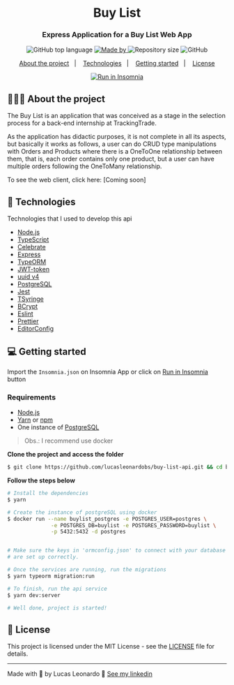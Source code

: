 <h1 align="center">
  Buy List
</h1>

<h3 align="center">
  Express Application for a Buy List Web App
</h3>


<p align="center">
  <img alt="GitHub top language" src="https://img.shields.io/github/languages/top/lucasleonardobs/buy-list">

  <a href="https://www.linkedin.com/in/lucasleonardobs/">
    <img alt="Made by" src="https://img.shields.io/badge/made%20by-Lucas%20Leonardo-gree">
  </a>

  <img alt="Repository size" src="https://img.shields.io/github/repo-size/lucasleonardobs/buy-list">

  <img alt="GitHub" src="https://img.shields.io/github/license/lucasleonardobs/buy-list">
</p>

<p align="center">
  <a href="#-about-the-project">About the project</a>&nbsp;&nbsp;&nbsp;|&nbsp;&nbsp;&nbsp;
  <a href="#-technologies">Technologies</a>&nbsp;&nbsp;&nbsp;|&nbsp;&nbsp;&nbsp;
  <a href="#-getting-started">Getting started</a>&nbsp;&nbsp;&nbsp;|&nbsp;&nbsp;&nbsp;
  <a href="#-license">License</a>
</p>

<p id="insomniaButton" align="center">
  <a href="https://insomnia.rest/run/?label=Buy%20List&uri=https%3A%2F%2Fgithub.com%2Flucasleonardobs%2Fbuy-list-api%2Fblob%2Fmaster%2Fexport.json" target="_blank">
    <img src="https://insomnia.rest/images/run.svg" alt="Run in Insomnia">
  </a>
</p>

## 👨🏻‍💻 About the project

<p>
  The Buy List is an application that was conceived as a stage in the selection process for a back-end internship at TrackingTrade.

  As the application has didactic purposes, it is not complete in all its aspects, but basically it works as follows, a user can do CRUD type manipulations with Orders and Products where there is a OneToOne relationship between them, that is, each order contains only one product, but a user can have multiple orders following the OneToMany relationship.

  To see the web client, click here: [Coming soon]
</p>

## 🚀 Technologies

Technologies that I used to develop this api

- [Node.js](https://nodejs.org/en/)
- [TypeScript](https://www.typescriptlang.org/)
- [Celebrate](https://github.com/arb/celebrate)
- [Express](https://expressjs.com/pt-br/)
- [TypeORM](https://typeorm.io/#/)
- [JWT-token](https://jwt.io/)
- [uuid v4](https://github.com/thenativeweb/uuidv4/)
- [PostgreSQL](https://www.postgresql.org/)
- [Jest](https://jestjs.io/)
- [TSyringe](https://github.com/microsoft/tsyringe)
- [BCrypt](https://www.npmjs.com/package/bcrypt)
- [Eslint](https://eslint.org/)
- [Prettier](https://prettier.io/)
- [EditorConfig](https://editorconfig.org/)

## 💻 Getting started

Import the `Insomnia.json` on Insomnia App or click on [Run in Insomnia](#insomniaButton) button

### Requirements

- [Node.js](https://nodejs.org/en/)
- [Yarn](https://classic.yarnpkg.com/) or [npm](https://www.npmjs.com/)
- One instance of [PostgreSQL](https://www.postgresql.org/)

> Obs.: I recommend use docker

**Clone the project and access the folder**

```bash
$ git clone https://github.com/lucasleonardobs/buy-list-api.git && cd buy-list-api
```

**Follow the steps below**

```bash
# Install the dependencies
$ yarn

# Create the instance of postgreSQL using docker
$ docker run --name buylist_postgres -e POSTGRES_USER=postgres \
              -e POSTGRES_DB=buylist -e POSTGRES_PASSWORD=buylist \
              -p 5432:5432 -d postgres


# Make sure the keys in 'ormconfig.json' to connect with your database
# are set up correctly.

# Once the services are running, run the migrations
$ yarn typeorm migration:run

# To finish, run the api service
$ yarn dev:server

# Well done, project is started!
```


## 📝 License

This project is licensed under the MIT License - see the [LICENSE](LICENSE) file for details.

---

Made with 💜 by Lucas Leonardo 👋 [See my linkedin](https://www.linkedin.com/in/lucasleonardobs/)
